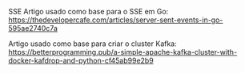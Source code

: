 SSE
Artigo usado como base para o SSE em Go: https://thedevelopercafe.com/articles/server-sent-events-in-go-595ae2740c7a

Artigo usado como base para criar o cluster Kafka: https://betterprogramming.pub/a-simple-apache-kafka-cluster-with-docker-kafdrop-and-python-cf45ab99e2b9
